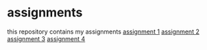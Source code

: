 # assignments
this repository contains my assignments
[assignment 1](https://github.com/SusanneEngelen/assignments/blob/master/Assignment_week_2.ipynb)
[assignment 2](https://github.com/SusanneEngelen/assignments/blob/master/Assignment_week_4.ipynb)
[assignment 3](https://github.com/SusanneEngelen/assignments/blob/master/Assignment_week_5.ipynb)
[assignment 4](https://github.com/SusanneEngelen/assignments/blob/master/assignment4.ipynb)
